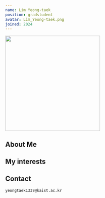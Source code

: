 ```yaml
---
name: Lim Yeong-taek
position: gradstudent
avatar: Lim_Yeong-taek.png
joined: 2024
---
```


<img width="300" src="{{site.baseurl}}/images/people/{{page.avatar}}" data-action="zoom">

## About Me


## My interests

## Contact
<i class="fa fa-envelope-o"></i>  `yeongtaek1337@kaist.ac.kr`<br>
